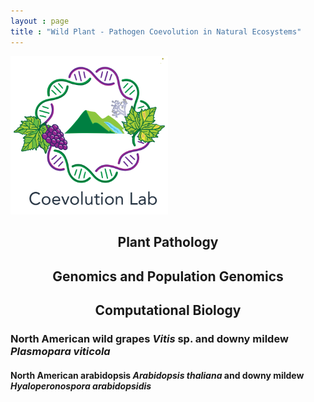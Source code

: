 ```yaml
---
layout : page
title : "Wild Plant - Pathogen Coevolution in Natural Ecosystems"
---
```

<img style="float: center;" src="/assets/images/coevolutionlab_logo.png" height="50%" width="50%" >
<h2 style="text-align: center;">Plant Pathology</h2> 
<h2 style="text-align: center;">Genomics and Population Genomics</h2> 
<h2 style="text-align: center;">Computational Biology</h2>


###  North American wild grapes *Vitis* sp. and downy mildew *Plasmopara viticola* 

#### North American arabidopsis *Arabidopsis thaliana* and downy mildew *Hyaloperonospora arabidopsidis*





